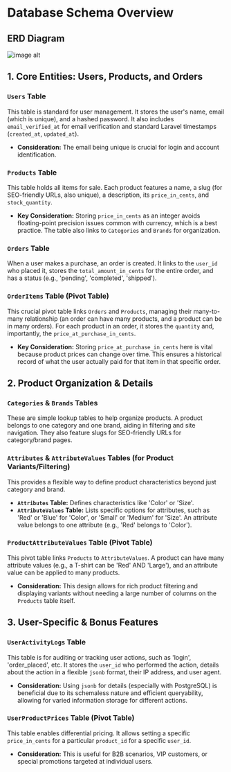 # Database Schema Overview

## ERD Diagram
![image alt](https://github.com/nasrulirfan/interview-case-study/blob/nasrul/dev/ERD%20Diagram%20-%20Supplycart%20Interview.png?raw=true)

## 1. Core Entities: Users, Products, and Orders

### `Users` Table
This table is standard for user management. It stores the user's name, email (which is unique), and a hashed password. It also includes `email_verified_at` for email verification and standard Laravel timestamps (`created_at`, `updated_at`).
*   **Consideration:** The email being unique is crucial for login and account identification.

### `Products` Table
This table holds all items for sale. Each product features a name, a slug (for SEO-friendly URLs, also unique), a description, its `price_in_cents`, and `stock_quantity`.
*   **Key Consideration:** Storing `price_in_cents` as an integer avoids floating-point precision issues common with currency, which is a best practice.
The table also links to `Categories` and `Brands` for organization.

### `Orders` Table
When a user makes a purchase, an order is created. It links to the `user_id` who placed it, stores the `total_amount_in_cents` for the entire order, and has a status (e.g., 'pending', 'completed', 'shipped').

### `OrderItems` Table (Pivot Table)
This crucial pivot table links `Orders` and `Products`, managing their many-to-many relationship (an order can have many products, and a product can be in many orders).
For each product in an order, it stores the `quantity` and, importantly, the `price_at_purchase_in_cents`.
*   **Key Consideration:** Storing `price_at_purchase_in_cents` here is vital because product prices can change over time. This ensures a historical record of what the user actually paid for that item in that specific order.

## 2. Product Organization & Details

### `Categories` & `Brands` Tables
These are simple lookup tables to help organize products. A product belongs to one category and one brand, aiding in filtering and site navigation.
They also feature slugs for SEO-friendly URLs for category/brand pages.

### `Attributes` & `AttributeValues` Tables (for Product Variants/Filtering)
This provides a flexible way to define product characteristics beyond just category and brand.
*   **`Attributes` Table:** Defines characteristics like 'Color' or 'Size'.
*   **`AttributeValues` Table:** Lists specific options for attributes, such as 'Red' or 'Blue' for 'Color', or 'Small' or 'Medium' for 'Size'. An attribute value belongs to one attribute (e.g., 'Red' belongs to 'Color').

### `ProductAttributeValues` Table (Pivot Table)
This pivot table links `Products` to `AttributeValues`. A product can have many attribute values (e.g., a T-shirt can be 'Red' AND 'Large'), and an attribute value can be applied to many products.
*   **Consideration:** This design allows for rich product filtering and displaying variants without needing a large number of columns on the `Products` table itself.

## 3. User-Specific & Bonus Features

### `UserActivityLogs` Table
This table is for auditing or tracking user actions, such as 'login', 'order_placed', etc. It stores the `user_id` who performed the action, details about the action in a flexible `jsonb` format, their IP address, and user agent.
*   **Consideration:** Using `jsonb` for details (especially with PostgreSQL) is beneficial due to its schemaless nature and efficient queryability, allowing for varied information storage for different actions.

### `UserProductPrices` Table (Pivot Table)
This table enables differential pricing. It allows setting a specific `price_in_cents` for a particular `product_id` for a specific `user_id`.
*   **Consideration:** This is useful for B2B scenarios, VIP customers, or special promotions targeted at individual users.
